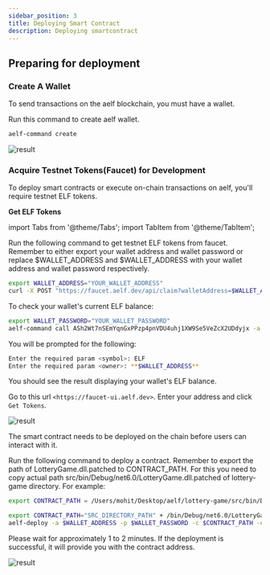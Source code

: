 ```yaml
---
sidebar_position: 3
title: Deploying Smart Contract
description: Deploying smartcontract
---
```


## Preparing for deployment

### Create A Wallet

To send transactions on the aelf blockchain, you must have a wallet.

Run this command to create aelf wallet.

```bash
aelf-command create
```

![result](/img/create_wallet_output.png)

### Acquire Testnet Tokens(Faucet) for Development

To deploy smart contracts or execute on-chain transactions on aelf, you'll require testnet ELF tokens.

**Get ELF Tokens**

import Tabs from '@theme/Tabs';
import TabItem from '@theme/TabItem';

<Tabs>
  <TabItem value="cli" label="CLI" default>

Run the following command to get testnet ELF tokens from faucet. Remember to either export your wallet address and wallet password or replace $WALLET_ADDRESS and $WALLET_ADDRESS with your wallet address and wallet password respectively.

```bash
export WALLET_ADDRESS="YOUR_WALLET_ADDRESS"
curl -X POST "https://faucet.aelf.dev/api/claim?walletAddress=$WALLET_ADDRESS" -H "accept: application/json" -d ""
```

To check your wallet's current ELF balance:

```bash
export WALLET_PASSWORD="YOUR_WALLET_PASSWORD"
aelf-command call ASh2Wt7nSEmYqnGxPPzp4pnVDU4uhj1XW9Se5VeZcX2UDdyjx -a $WALLET_ADDRESS -p $WALLET_PASSWORD -e https://tdvw-test-node.aelf.io GetBalance
```

You will be prompted for the following:

```sh
Enter the required param <symbol>: ELF
Enter the required param <owner>: **$WALLET_ADDRESS**
```

You should see the result displaying your wallet's ELF balance.

  </TabItem>
  <TabItem value="web" label="Web" default>

Go to this url `<https://faucet-ui.aelf.dev>`. Enter your address and click `Get Tokens`.

![result](/img/get-token-ui.png)

  </TabItem>
</Tabs>

The smart contract needs to be deployed on the chain before users can interact with it.

Run the following command to deploy a contract. Remember to export the path of LotteryGame.dll.patched to CONTRACT_PATH. For this you need to copy actual path src/bin/Debug/net6.0/LotteryGame.dll.patched of lottery-game directory. For example:

```bash
export CONTRACT_PATH = /Users/mohit/Desktop/aelf/lottery-game/src/bin/Debug/net6.0/LotteryGame.dll.patched
```

```bash
export CONTRACT_PATH="SRC_DIRECTORY_PATH" + /bin/Debug/net6.0/LotteryGame.dll.patched
aelf-deploy -a $WALLET_ADDRESS -p $WALLET_PASSWORD -c $CONTRACT_PATH -e https://tdvw-test-node.aelf.io/
```

Please wait for approximately 1 to 2 minutes. If the deployment is successful, it will provide you with the contract address.

![result](/img/deploy-result.png)
